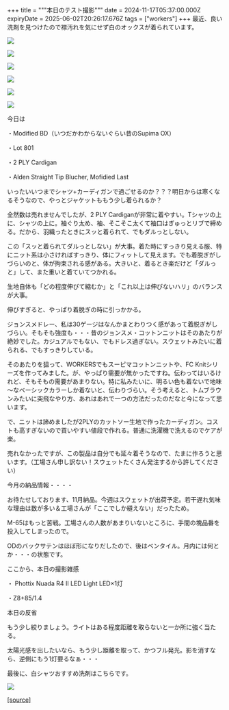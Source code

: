 +++
title = """本日のテスト撮影"""
date = 2024-11-17T05:37:00.000Z
expiryDate = 2025-06-02T20:26:17.676Z
tags = ["workers"]
+++
最近、良い洗剤を見つけたので襟汚れを気にせず白のオックスが着られています。

[![](https://blogger.googleusercontent.com/img/b/R29vZ2xl/AVvXsEhSrd96ZV4yH5uk8CXRItOJjotGKJ_P681Wz-XTHCPXL_10XkiDNd51b8513j9_wHeE51hVBb_5jvXzsjCLC1bozrtAojLojSo4XnJ7WZkXROI-do9SBFPPcviD0KmylSYV61bAmHBGiyOpmY18dSfz0Fu5Q6sNSm9Z2BOmlicHiLZHP_7OR0fKTQB-s2U/s320/DSC_4953.jpg)](https://blogger.googleusercontent.com/img/b/R29vZ2xl/AVvXsEhSrd96ZV4yH5uk8CXRItOJjotGKJ_P681Wz-XTHCPXL_10XkiDNd51b8513j9_wHeE51hVBb_5jvXzsjCLC1bozrtAojLojSo4XnJ7WZkXROI-do9SBFPPcviD0KmylSYV61bAmHBGiyOpmY18dSfz0Fu5Q6sNSm9Z2BOmlicHiLZHP_7OR0fKTQB-s2U/s1350/DSC_4953.jpg)

  

[![](https://blogger.googleusercontent.com/img/b/R29vZ2xl/AVvXsEi2vMJizSIlzf462zbBMDxSPpt7YLFRtotNLnpwm-7hqaMzbs2bDh0i2Igcf-l6TGJdB1DstMITYBYPzcnjAUf658fpS1zWs5NTM95_c7rW1D-n1RiGhxRxesRrkLCuHpvvhOhFoXneCmSz9n6rVoNlRs9RVke7AHw9DcOZ-l3SxYS7FKvpZI4C1_d9_F4/s320/DSC_4955.jpg)](https://blogger.googleusercontent.com/img/b/R29vZ2xl/AVvXsEi2vMJizSIlzf462zbBMDxSPpt7YLFRtotNLnpwm-7hqaMzbs2bDh0i2Igcf-l6TGJdB1DstMITYBYPzcnjAUf658fpS1zWs5NTM95_c7rW1D-n1RiGhxRxesRrkLCuHpvvhOhFoXneCmSz9n6rVoNlRs9RVke7AHw9DcOZ-l3SxYS7FKvpZI4C1_d9_F4/s1350/DSC_4955.jpg)

  

[![](https://blogger.googleusercontent.com/img/b/R29vZ2xl/AVvXsEhuD21whUCipeGb7XKrjLbDqjLwD1ajORs8dTea3nbhwzr85qlHGVRfTp2HZg_4TCv90JqMWFDbjxuiEA873FhSUE3pN-rUI8hjheW9pSm8sNlDy2kKNL2VFt3rP7MI8wABEe8qmGrLRVskAHFditdxU56BBuStIX2dw1mcViL9IH8TSIPTicYb2F9Bh_M/s320/DSC_4958.jpg)](https://blogger.googleusercontent.com/img/b/R29vZ2xl/AVvXsEhuD21whUCipeGb7XKrjLbDqjLwD1ajORs8dTea3nbhwzr85qlHGVRfTp2HZg_4TCv90JqMWFDbjxuiEA873FhSUE3pN-rUI8hjheW9pSm8sNlDy2kKNL2VFt3rP7MI8wABEe8qmGrLRVskAHFditdxU56BBuStIX2dw1mcViL9IH8TSIPTicYb2F9Bh_M/s1350/DSC_4958.jpg)

  

[![](https://blogger.googleusercontent.com/img/b/R29vZ2xl/AVvXsEhEXoQLyY7g94VHVcNSCTGeu42q6eyH2vOxCvAs4GjgLmo9CAoE6s_g_KZCvx-JzRHYz2OYsrplOXGwUSmP3rO1daiqrFzjWDSNxN2MFXyJMFXc_EdoWqyenJ7HtljE834ygcvX0DWe7h67KRX2fslQ-csXn1z_HcrvtnIlSUhSu3P1ly8Fn6STwMqg0OI/s320/DSC_4963.jpg)](https://blogger.googleusercontent.com/img/b/R29vZ2xl/AVvXsEhEXoQLyY7g94VHVcNSCTGeu42q6eyH2vOxCvAs4GjgLmo9CAoE6s_g_KZCvx-JzRHYz2OYsrplOXGwUSmP3rO1daiqrFzjWDSNxN2MFXyJMFXc_EdoWqyenJ7HtljE834ygcvX0DWe7h67KRX2fslQ-csXn1z_HcrvtnIlSUhSu3P1ly8Fn6STwMqg0OI/s1350/DSC_4963.jpg)

  

[![](https://blogger.googleusercontent.com/img/b/R29vZ2xl/AVvXsEiShgovu9WNc8dX4l1ynmVEW3Kg0MV8wow8Jq3CVBnl4Om6HM5VTM_cCy-2SsBsdHQHZrL-M_WotIAhGvgtcF55wS8jqMa2Hqfq-VuwAciZaIcb6ZVsZEmDMC3ib1Jz7S7w5Ns7o6vM_egnuarnMikjJyLVyjjonMVfAQx_crMl2LWzMMRDCHoMnIWbgL8/s320/DSC_4964.jpg)](https://blogger.googleusercontent.com/img/b/R29vZ2xl/AVvXsEiShgovu9WNc8dX4l1ynmVEW3Kg0MV8wow8Jq3CVBnl4Om6HM5VTM_cCy-2SsBsdHQHZrL-M_WotIAhGvgtcF55wS8jqMa2Hqfq-VuwAciZaIcb6ZVsZEmDMC3ib1Jz7S7w5Ns7o6vM_egnuarnMikjJyLVyjjonMVfAQx_crMl2LWzMMRDCHoMnIWbgL8/s1350/DSC_4964.jpg)

  

[![](https://blogger.googleusercontent.com/img/b/R29vZ2xl/AVvXsEgMwD79xmQRFsPaM7RlVMdmHehghS-Ah4-Ore6h8csnpHujfjh9XVHulUNYBrb1OrYISCRjf0iUnxHWbjdY7X66N5kqz9jDXQ6DaDuNirk5YqS3A1hI_tBOw1H1wVl5bTKxdnjvziZAH5RPv21jFwBSKn0lAG0SQxGJZsIoie6dBxp9a4TdY6n9NcA4WPA/s320/DSC_4968.jpg)](https://blogger.googleusercontent.com/img/b/R29vZ2xl/AVvXsEgMwD79xmQRFsPaM7RlVMdmHehghS-Ah4-Ore6h8csnpHujfjh9XVHulUNYBrb1OrYISCRjf0iUnxHWbjdY7X66N5kqz9jDXQ6DaDuNirk5YqS3A1hI_tBOw1H1wVl5bTKxdnjvziZAH5RPv21jFwBSKn0lAG0SQxGJZsIoie6dBxp9a4TdY6n9NcA4WPA/s1350/DSC_4968.jpg)

  

今日は

・Modified BD（いつだかわからないぐらい昔のSupima OX）

・Lot 801

・2 PLY Cardigan

・Alden Straight Tip Blucher, Mofidied Last

  

いったいいつまでシャツ+カーディガンで過ごせるのか？？？明日からは寒くなるそうなので、やっとジャケットももう少し着られるか？

全然数は売れませんでしたが、2 PLY Cardiganが非常に着やすい。Tシャツの上に、シャツの上に。袖ぐり太め、袖、そこそこ太くて袖口はぎゅっとリブで締める。だから、羽織ったときにスッと着られて、でもダルっとしない。

  

この「スッと着られてダルっとしない」が大事。着た時にすっきり見える服、特にニット系は小さければすっきり、体にフィットして見えます。でも着脱ぎがしづらいのと、体が拘束される感がある。大きいと、着るとき楽だけど「ダルっと」して、また重いと着ていてつかれる。

生地自体も「どの程度伸びて縮むか」と「これ以上は伸びないハリ」のバランスが大事。

伸びすぎると、やっぱり着脱ぎの時に引っかかる。

ジョンスメドレー、私は30ゲージはなんかまとわりつく感があって着脱ぎがしづらい。そもそも強度も・・・昔のジョンスメ・コットンニットはそのあたりが絶妙でした。カジュアルでもない、でもドレス過ぎない。スウェットみたいに着られる、でもすっきりしている。

そのあたりを狙って、WORKERSでもスーピマコットンニットや、FC Knitシリーズを作ってみました。が、やっぱり需要が無かったですね。伝わってはいるけれど、そもそもの需要があまりない。特に私みたいに、明るい色も着ないで地味～なベーシックカラーしか着ないと、伝わりづらい。そう考えると、トムブラウンみたいに突飛なやり方、あれはあれで一つの方法だったのだなと今になって思います。

  

で、ニットは諦めましたが2PLYのカットソー生地で作ったカーディガン。コストも高すぎないので買いやすい値段で作れる。普通に洗濯機で洗えるのでケアが楽。

売れなかったですが、この製品は自分でも延々着そうなので、たまに作ろうと思います。（工場さん申し訳ない！スウェットたくさん発注するから許してください）

  

  

今月の納品情報・・・・

お待たせしております、11月納品。今週はスウェットが出荷予定。若干遅れ気味な理由は数が多い＆工場さんが「ここでしか縫えない」だったため。

M-65はもっと苦戦。工場さんの人数があまりいないところに、手間の塊品番を投入してしまったので。

ODのバックサテンはほぼ形になりだしたので、後はベンタイル。月内には何とか・・・の状態です。

  

ここから、本日の撮影雑感

・ Phottix Nuada R4 II LED Light LED×1灯

・Z8+85/1.4

本日の反省

もう少し絞りましょう。ライトはある程度距離を取らないと一か所に強く当たる。

太陽光感を出したいなら、もう少し距離を取って、かつフル発光。影を消すなら、逆側にもう1灯要るなぁ・・・

  

最後に、白シャツおすすめ洗剤はこちらです。

[![](https://blogger.googleusercontent.com/img/b/R29vZ2xl/AVvXsEivwN-SuYiIhqmZE4RPeWlpzaxY6qA4KtaVMElThlKNulBCirLcCSATl7a0CHkq9R7Sb9OmpwSyqi60EdD06u1Xav527_siRzRHnsHksKvsGHI426YcGeu8h5W_UkXEr4kp95EnY7SIDLL0wMYp6mYu0hzjQKDkXkCfSdPRmS-pz9cS6YKghog8auCgN34/s320/100000001004430503_10204.jpg)](https://blogger.googleusercontent.com/img/b/R29vZ2xl/AVvXsEivwN-SuYiIhqmZE4RPeWlpzaxY6qA4KtaVMElThlKNulBCirLcCSATl7a0CHkq9R7Sb9OmpwSyqi60EdD06u1Xav527_siRzRHnsHksKvsGHI426YcGeu8h5W_UkXEr4kp95EnY7SIDLL0wMYp6mYu0hzjQKDkXkCfSdPRmS-pz9cS6YKghog8auCgN34/s500/100000001004430503_10204.jpg)

[[source]](https://eworkers.blogspot.com/2024/11/blog-post_17.html)
